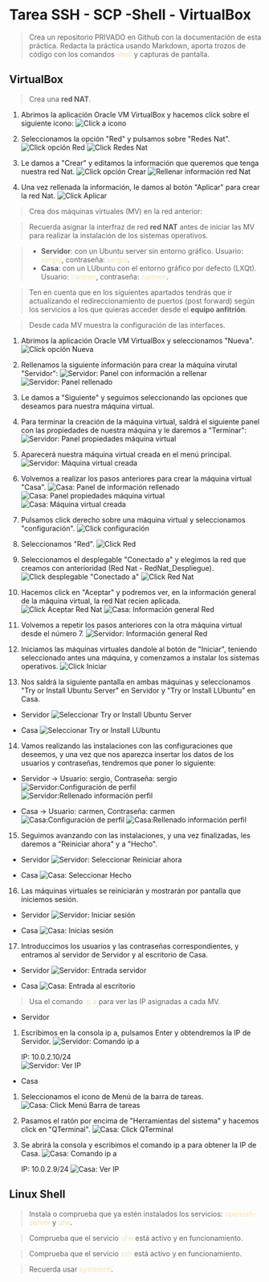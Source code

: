 # Tarea SSH - SCP -Shell - VirtualBox

> Crea un repositorio PRIVADO en Github con la documentación de esta práctica. Redacta la práctica usando Markdown, aporta trozos de código con los comandos  <span style="color:navajowhite">shell</span> y capturas de pantalla.

## VirtualBox
> Crea una **red NAT**.
1. Abrimos la aplicación Oracle VM VirtualBox y hacemos click sobre el siguiente icono:
![Click a icono](/img/Imagen_01.PNG)

2. Seleccionamos la opción "Red" y pulsamos sobre "Redes Nat".
![Click opción Red](/img/Imagen_02.png)
![Click Redes Nat](/img/Imagen_03.PNG)

3. Le damos a "Crear" y editamos la información que queremos que tenga nuestra red Nat.
![Click opción Crear](/img/Imagen_04.PNG)
![Rellenar información red Nat](/img/Imagen_05.PNG)

4. Una vez rellenada la información, le damos al botón "Aplicar" para crear la red Nat.
![Click Aplicar](/img/Imagen_06.PNG)


> Crea dos máquinas virtuales (MV) en la red anterior:

> Recuerda asignar la interfraz de red  **red NAT** antes de iniciar las MV para realizar la instalación de los
sistemas operativos.

> * **Servidor**: con un Ubuntu server sin entorno gráfico. Usuario: <span style="color:navajowhite">sergio</span>, contraseña: <span style="color:navajowhite">sergio</span>.
> * **Casa**: con un LUbuntu con el entorno gráfico por defecto (LXQt). Usuario: <span style="color:navajowhite">carmen</span>, contraseña: <span style="color:navajowhite">carmen</span>.

> Ten en cuenta que en los siguientes apartados tendrás que ir actualizando el redireccionamiento de puertos (post forward) según los servicios a los que quieras acceder desde el **equipo anfitrión**.

> Desde cada MV muestra la configuración de las interfaces.

1. Abrimos la aplicación Oracle VM VirtualBox y seleccionamos "Nueva".
![Click opción Nueva](/img/Imagen_07.PNG)

2. Rellenamos la siguiente información para crear la máquina virutal "Servidor":
![Servidor: Panel con información a rellenar ](/img/Imagen_08.PNG)
![Servidor: Panel rellenado](/img/Imagen_09.PNG)

3. Le damos a "Siguiente" y seguimos seleccionando las opciones que deseamos para nuestra máquina virtual.

4. Para terminar la creación de la máquina virtual, saldrá el siguiente panel con las propiedades de nuestra máquina y le daremos a "Terminar":
![Servidor: Panel propiedades máquina virtual](/img/Imagen_10.PNG)

5. Aparecerá nuestra máquina virtual creada en el menú principal.
![Servidor: Máquina virtual creada](/img/Imagen_11.PNG)

6. Volvemos a realizar los pasos anteriores para crear la máquina virtual "Casa".
![Casa: Panel de información rellenado](/img/Imagen_12.PNG)
![Casa: Panel propiedades máquina virtual](/img/Imagen_13.PNG)
![Casa: Máquina virtual creada](/img/Imagen_14.PNG)

7. Pulsamos click derecho sobre una máquina virtual y seleccionamos "configuración".
![Click configuración](/img/Imagen_15.png)

8. Seleccionamos "Red".
![Click Red](/img/Imagen_16.PNG)

9. Seleccionamos el desplegable "Conectado a" y elegimos la red que creamos con anterioridad (Red Nat - RedNat_Despliegue).
![Click desplegable "Conectado a"](/img/Imagen_17.PNG)
![Click Red Nat](/img/Imagen_18.png)

10. Hacemos click en "Aceptar" y podremos ver, en la información general de la máquina virtual, la red Nat recien aplicada.
![Click Aceptar Red Nat](/img/Imagen_19.PNG)
![Casa: Información general Red](/img/Imagen_20.PNG)

11. Volvemos a repetir los pasos anteriores con la otra máquina virtual desde el número 7.
![Servidor: Información general Red](/img/Imagen_21.PNG)

12. Iniciamos las máquinas virtuales dandole al botón de "Iniciar", teniendo seleccionado antes una máquina, y comenzamos a instalar los sistemas operativos.
![Click Iniciar](/img/Imagen_22.PNG)

13. Nos saldrá la siguiente pantalla en ambas máquinas y seleccionamos "Try or Install Ubuntu Server" en Servidor y "Try or Install LUbuntu" en Casa.
* Servidor
![Seleccionar Try or Install Ubuntu Server](/img/Imagen_23.png)

* Casa
![Seleccionar Try or Install LUbuntu](/img/Imagen_24.png)

14. Vamos realizando las instalaciones con las configuraciones que deseemos, y una vez que nos aparezca insertar los datos de los usuarios y contraseñas, tendremos que poner lo siguiente:
* Servidor -> Usuario: sergio, Contraseña: sergio
![Servidor:Configuración de perfil](/img/Imagen_25.png)
![Servidor:Rellenado información perfil](/img/Imagen_26.png)

* Casa -> Usuario: carmen, Contraseña: carmen
![Casa:Configuración de perfil](/img/Imagen_27.PNG)
![Casa:Rellenado información perfil](/img/Imagen_28.PNG)

15. Seguimos avanzando con las instalaciones, y una vez finalizadas, les daremos a "Reiniciar   ahora" y a "Hecho".
* Servidor
![Servidor: Seleccionar Reiniciar ahora](/img/Imagen_29.png)

* Casa
![Casa: Seleccionar Hecho](/img/Imagen_30.PNG)

16. Las máquinas virtuales se reiniciarán y mostrarán por pantalla que iniciemos sesión.
* Servidor
![Servidor: Iniciar sesión](/img/Imagen_31.png)

* Casa
![Casa: Inicias sesión](/img/Imagen_32.PNG)

17. Introduccimos los usuarios y las contraseñas correspondientes, y entramos al servidor de Servidor y al escritorio de Casa.
* Servidor
![Servidor: Entrada servidor](/img/Imagen_33.PNG)

* Casa
![Casa: Entrada al escritorio](/img/Imagen_34.PNG)


> Usa el comando <span style="color:navajowhite">ip a</span> para ver las IP asignadas a cada MV.

* Servidor
1. Escribimos en la consola ip a, pulsamos Enter y obtendremos la IP de Servidor.
![Servidor: Comando ip a](/img/Imagen_35.PNG)

    IP: 10.0.2.10/24    
![Servidor: Ver IP](/img/Imagen_36.PNG)


* Casa
1. Seleccionamos el icono de Menú de la barra de tareas.
![Casa: Click Menú Barra de tareas](/img/Imagen_37.PNG)

2. Pasamos el ratón por encima de "Herramientas del sistema" y hacemos click en "QTerminal".
![Casa: Click QTerminal](/img/Imagen_38.PNG)

3. Se abrirá la consola y escribimos el comando ip a para obtener la IP de Casa.
![Casa: Comando ip a](/img/Imagen_39.PNG)

    IP: 10.0.2.9/24
![Casa: Ver IP](/img/Imagen_40.PNG)


## Linux Shell
> Instala o comprueba que ya estén instalados los servicios: <span style="color:navajowhite">openssh-server</span> y <span style="color:navajowhite">ufw</span>.

> Comprueba que el servicio <span style="color:navajowhite">ufw</span> está activo y en funcionamiento.

> Comprueba que el servicio <span style="color:navajowhite">ssh</span> está activo y en funcionamiento.

> Recuerda usar <span style="color:navajowhite">systemctl</span>.